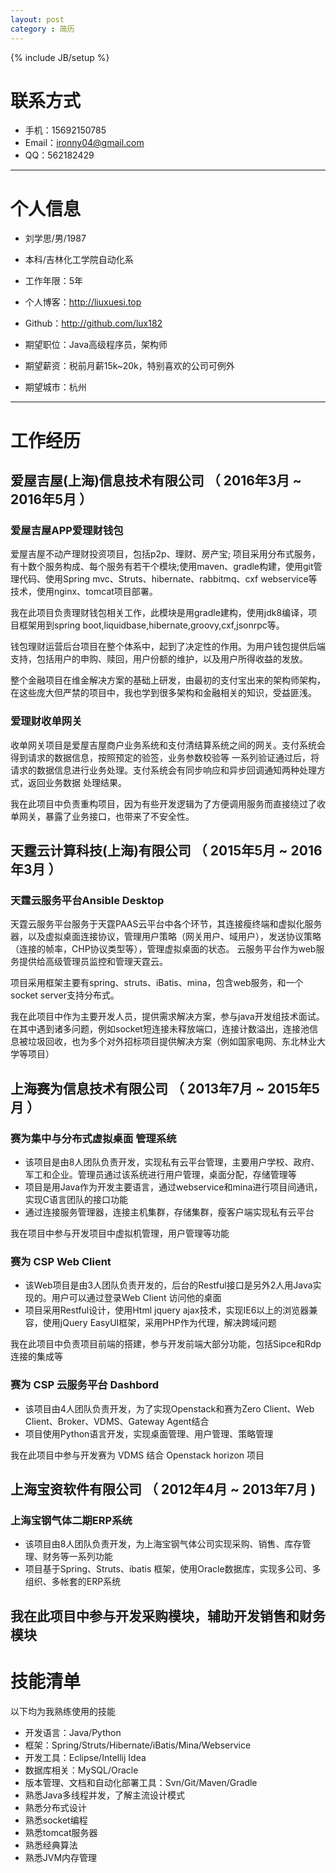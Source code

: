 ```yaml
---
layout: post
category : 简历
---
```

{% include JB/setup %}

# 联系方式

- 手机：15692150785
- Email：ironny04@gmail.com
- QQ：562182429

---

# 个人信息

 - 刘学思/男/1987 
 - 本科/吉林化工学院自动化系 
 - 工作年限：5年
 - 个人博客：http://liuxuesi.top
 - Github：http://github.com/lux182

 - 期望职位：Java高级程序员，架构师
 - 期望薪资：税前月薪15k~20k，特别喜欢的公司可例外
 - 期望城市：杭州

---

# 工作经历

## 爱屋吉屋(上海)信息技术有限公司 （ 2016年3月 ~ 2016年5月 ）

### 爱屋吉屋APP爱理财钱包 

爱屋吉屋不动产理财投资项目，包括p2p、理财、房产宝; 项目采用分布式服务，有十数个服务构成、每个服务有若干个模块;使用maven、gradle构建，使用git管理代码、使用Spring mvc、Struts、hibernate、rabbitmq、cxf webservice等技术，使用nginx、tomcat项目部署。 

我在此项目负责理财钱包相关工作，此模块是用gradle建构，使用jdk8编译，项目框架用到spring boot,liquidbase,hibernate,groovy,cxf,jsonrpc等。

钱包理财运营后台项目在整个体系中，起到了决定性的作用。为用户钱包提供后端支持，包括用户的申购、赎回，用户份额的维护，以及用户所得收益的发放。

整个金融项目在维金解决方案的基础上研发，由最初的支付宝出来的架构师架构，在这些庞大但严禁的项目中，我也学到很多架构和金融相关的知识，受益匪浅。


### 爱理财收单网关

收单网关项目是爱屋吉屋商户业务系统和支付清结算系统之间的网关。支付系统会得到请求的数据信息，按照预定的验签，业务参数校验等
一系列验证通过后，将请求的数据信息进行业务处理。支付系统会有同步响应和异步回调通知两种处理方式，返回业务数据
处理结果。

我在此项目中负责重构项目，因为有些开发逻辑为了方便调用服务而直接绕过了收单网关，暴露了业务接口，也带来了不安全性。

## 天霆云计算科技(上海)有限公司 （ 2015年5月 ~ 2016年3月 ）

### 天霆云服务平台Ansible Desktop 

天霆云服务平台服务于天霆PAAS云平台中各个环节，其连接瘦终端和虚拟化服务器，以及虚拟桌面连接协议，管理用户策略（网关用户、域用户），发送协议策略（连接的帧率，CHP协议类型等），管理虚拟桌面的状态。
云服务平台作为web服务提供给高级管理员监控和管理天霆云。

项目采用框架主要有spring、struts、iBatis、mina，包含web服务，和一个socket server支持分布式。

我在此项目中作为主要开发人员，提供需求解决方案，参与java开发组技术面试。在其中遇到诸多问题，例如socket短连接未释放端口，连接计数溢出，连接池信息被垃圾回收，也为多个对外招标项目提供解决方案（例如国家电网、东北林业大学等项目）


## 上海赛为信息技术有限公司 （ 2013年7月 ~ 2015年5月 ）

### 赛为集中与分布式虚拟桌面 管理系统

- 该项目是由8人团队负责开发，实现私有云平台管理，主要用户学校、政府、军工和企业。管理员通过该系统进行用户管理，桌面分配，存储管理等 
- 项目是用Java作为开发主要语言，通过webservice和mina进行项目间通讯，实现C语言团队的接口功能 
- 通过连接服务管理器，连接主机集群，存储集群，瘦客户端实现私有云平台

我在项目中参与开发项目中虚拟机管理，用户管理等功能

### 赛为 CSP Web Client

- 该Web项目是由3人团队负责开发的，后台的Restful接口是另外2人用Java实现的。用户可以通过登录Web Client 访问他的桌面 
- 项目采用Restful设计，使用Html jquery ajax技术，实现IE6以上的浏览器兼容，使用jQuery EasyUI框架，采用PHP作为代理，解决跨域问题

我在此项目中负责项目前端的搭建，参与开发前端大部分功能，包括Sipce和Rdp连接的集成等

### 赛为 CSP 云服务平台 Dashbord

- 该项目由4人团队负责开发，为了实现Openstack和赛为Zero Client、Web Client、Broker、VDMS、Gateway Agent结合 
- 项目使用Python语言开发，实现桌面管理、用户管理、策略管理

我在此项目中参与开发赛为 VDMS 结合 Openstack horizon 项目

## 上海宝资软件有限公司 （ 2012年4月 ~ 2013年7月 )

### 上海宝钢气体二期ERP系统

- 该项目由8人团队负责开发，为上海宝钢气体公司实现采购、销售、库存管理、财务等一系列功能 
- 项目基于Spring、Struts、ibatis 框架，使用Oracle数据库，实现多公司、多组织、多帐套的ERP系统

我在此项目中参与开发采购模块，辅助开发销售和财务模块
---

# 技能清单

以下均为我熟练使用的技能

- 开发语言：Java/Python
- 框架：Spring/Struts/Hibernate/iBatis/Mina/Webservice
- 开发工具：Eclipse/Intellij Idea
- 数据库相关：MySQL/Oracle
- 版本管理、文档和自动化部署工具：Svn/Git/Maven/Gradle
- 熟悉Java多线程并发，了解主流设计模式
- 熟悉分布式设计
- 熟悉socket编程
- 熟悉tomcat服务器
- 熟悉经典算法
- 熟悉JVM内存管理



